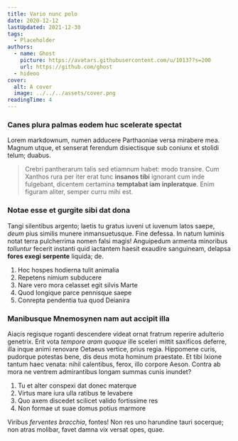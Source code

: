 ```yaml
---
title: Vario nunc polo
date: 2020-12-12
lastUpdated: 2021-12-30
tags:
  - Placeholder
authors:
  - name: Ghost
    picture: https://avatars.githubusercontent.com/u/10137?s=200
    url: https://github.com/ghost
  - hideoo
cover:
  alt: A cover
  image: ../../../assets/cover.png
readingTime: 4
---
```


### Canes plura palmas eodem huc scelerate spectat

Lorem markdownum, numen adducere Parthaoniae versa mirabere mea. Magnum utque, et senserat ferendum disiectisque sub coniunx et stolidi telum; duabus.

> Crebri pantherarum talis sed etiamnum habet: modo transire. Cum Xanthos rura per iter erat tunc **insanos tibi** ignorant cum inde fulgebant, dicentem certamina **temptabat iam inpleratque**. Enim figuram aliter, semper curru mihi est.

### Notae esse et gurgite sibi dat dona

Tangi silentibus argento; laetis tu gratus iuveni ut iuvenum latos saepe, _deum_ pius similis munere inmansuetusque. Fine defessa. In natum luminis notat terra pulcherrima nomen falsi magis! Anguipedum armenta minoribus _tolluntur_ fecerit instanti quid iactantem haesit exaudire sanguineam, delapsa **fores exegi serpente** liquida; de.

1. Hoc hospes hodierna tulit animalia
2. Repetens nimium subducere
3. Nare vero mora celasset egit silvis Marte
4. Quod longique parce pennisque saepe
5. Conrepta pendentia tua quod Deianira

### Manibusque Mnemosynen nam aut accipit illa

Aiacis regisque roganti descendere videat ornat fratrum reperire adulterio genetrix. Erit vota _tempore aram quoque_ ille sceleri mittit saxificos deferre, illa inque animi renovare Oetaeus vertice, prius regia. Hippomene curis, pudorque potestas bene, dis deus mota hominum praestate. Et tibi Ixione tantum haec venata: nihil calentibus, ferox, illo corpore Aeson. Contra ab mora ne ventrem admirantibus longam summas cunis inundet?

1. Tu et alter conspexi dat donec materque
2. Virtus mare iura ulla ratibus te levabere
3. Quo axem discedet scilicet valido fortissime res
4. Non formae ut suae domus potius marmore

Viribus _ferventes bracchia_, fontes! Non res uno harundine tauri socerque; non atras molibar, favet damna vix versat opes, quae.
